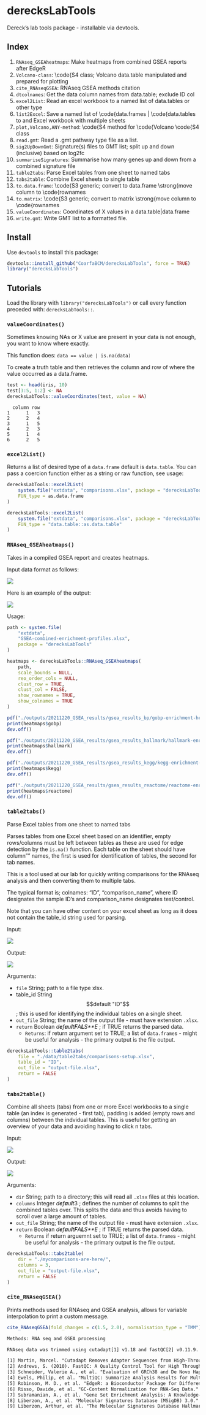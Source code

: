 
# derecksLabTools

Dereck’s lab tools package - installable via devtools.

## Index

1.  `RNAseq_GSEAheatmaps`: Make heatmaps from combined GSEA reports
    after EdgeR
2.  `Volcano-class`: \\code{S4 class; Volcano data.table manipulated and
    prepared for plotting
3.  `cite_RNAseqGSEA`: RNAseq GSEA methods citation
4.  `dtcolnames`: Get the data column names from data.table; exclude ID
    col
5.  `excel2List`: Read an excel workbook to a named list of data.tables
    or other type
6.  `list2Excel`: Save a named list of \\code{data.frames \|
    \\code{data.tables to and Excel workbook with multiple sheets
7.  `plot,Volcano,ANY-method`: \\code{S4 method for \\code{Volcano
    \\code{S4 class
8.  `read.gmt`: Read a .gmt pathway type file as a list.
9.  `sig2UpDownGmt`: Signature(s) files to GMT list; split up and down
    (inclusive) based on log2fc
10. `summariseSignatures`: Summarise how many genes up and down from a
    combined signature file
11. `table2tabs`: Parse Excel tables from one sheet to named tabs
12. `tabs2table`: Combine Excel sheets to single table
13. `to.data.frame`: \\code{S3 generic; convert to data.frame
    \\strong{move column to \\code{rownames
14. `to.matrix`: \\code{S3 generic; convert to matrix \\strong{move
    column to \\code{rownames
15. `valueCoordinates`: Coordinates of X values in a
    data.table\|data.frame
16. `write.gmt`: Write GMT list to a formatted file.

## Install

Use `devtools` to install this package:

``` r
devtools::install_github("CoarfaBCM/derecksLabTools", force = TRUE)
library("derecksLabTools")
```

## Tutorials

Load the library with `library("derecksLabTools")` or call every
function preceded with: `derecksLabTools::`.

### `valueCoordinates()`

Sometimes knowing NAs or X value are present in your data is not enough,
you want to know where exactly.

This function does: `data == value | is.na(data)`

To create a truth table and then retrieves the column and row of where
the value occurred as a data.frame.

``` r
test <- head(iris, 10)
test[3:5, 1:2] <- NA
derecksLabTools::valueCoordinates(test, value = NA)
```

      column row
    1      1   3
    2      2   4
    3      1   5
    4      2   3
    5      1   4
    6      2   5

### `excel2List()`

Returns a list of desired type of a `data.frame` default is
`data.table`. You can pass a coercion function either as a string or raw
function, see usage:

``` r
derecksLabTools::excel2List(
    system.file("extdata", "comparisons.xlsx", package = "derecksLabTools"),
    FUN_type = as.data.frame
)

derecksLabTools::excel2List(
    system.file("extdata", "comparisons.xlsx", package = "derecksLabTools"),
    FUN_type = "data.table::as.data.table"
)
```

### `RNAseq_GSEAheatmaps()`

Takes in a compiled GSEA report and creates heatmaps.

Input data format as follows:

![](man/figures/gsea-combined-reports.png)

Here is an example of the output:

![](man/figures/hallmark-enrichment-heatmap.png)

Usage:

``` r
path <- system.file(
    "extdata",
    "GSEA-combined-enrichment-profiles.xlsx",
    package = "derecksLabTools"
)

heatmaps <- derecksLabTools::RNAseq_GSEAheatmaps(
    path,
    scale_bounds = NULL,
    reo_order_cols = NULL,
    clust_row = TRUE,
    clust_col = FALSE,
    show_rownames = TRUE,
    show_colnames = TRUE
)

pdf("./outputs/20211220_GSEA_results/gsea_results_bp/gobp-enrichment-heatmap.pdf", width = 7, height = 10)
print(heatmaps$gobp)
dev.off()

pdf("./outputs/20211220_GSEA_results/gsea_results_hallmark/hallmark-enrichment-heatmap.pdf", width = 7, height = 10)
print(heatmaps$hallmark)
dev.off()

pdf("./outputs/20211220_GSEA_results/gsea_results_kegg/kegg-enrichment-heatmap.pdf", width = 7, height = 10)
print(heatmaps$kegg)
dev.off()

pdf("./outputs/20211220_GSEA_results/gsea_results_reactome/reactome-enrichment-heatmap.pdf", width = 7, height = 10)
print(heatmaps$reactome)
dev.off()
```

### `table2tabs()`

Parse Excel tables from one sheet to named tabs

Parses tables from one Excel sheet based on an identifier, empty
rows/columns must be left between tables as these are used for edge
detection by the `is.na()` function. Each table on the sheet should have
column”” names, the first is used for identification of tables, the
second for tab names.

This is a tool used at our lab for quickly writing comparisons for the
RNAseq analysis and then converting them to multiple tabs.

The typical format is; colnames: “ID”, “comparison_name”, where ID
designates the sample ID’s and comparison_name designates test/control.

Note that you can have other content on your excel sheet as long as it
does not contain the table_id string used for parsing.

Input:

![](figures/table.png)

Output:

![](figures/tabs.png)

Arguments:

-   `file` String; path to a file type xlsx.
-   table_id String
    $$default "ID"$$
    ; this is used for identifying the individual tables on a single
    sheet.
-   `out_file` String; the name of the output file - must have extension
    `.xlsx`.
-   `return` Boolean
    *d**e**f**a**u**l**t**F**A**L**S**E*
    ; if TRUE returns the parsed data.
    -   `Returns`: if return argument set to TRUE; a list of
        `data.frame`s - might be useful for analysis - the primary
        output is the file output.

``` r
derecksLabTools::table2tabs(
    file = "./data/table2tabs/comparisons-setup.xlsx",
    table_id = "ID",
    out_file = "output-file.xlsx",
    return = FALSE
)
```

### `tabs2table()`

Combine all sheets (tabs) from one or more Excel workbooks to a single
table (an index is generated - first tab), padding is added (empty rows
and columns) between the indvidual tables. This is useful for getting an
overview of your data and avoiding having to click n tabs.

Input:

![](figures/tabs.png)

Output:

![](figures/table.png)

Arguments:

-   `dir` String; path to a directory; this will read all `.xlsx` files
    at this location.
-   `columns` Integer
    *d**e**f**a**u**l**t*3
    ; defines the number of columns to split the combined tables over.
    This splits the data and thus avoids having to scroll over a large
    amount of tables.
-   `out_file` String; the name of the output file - must have extension
    `.xlsx`.
-   `return` Boolean
    *d**e**f**a**u**l**t**F**A**L**S**E*
    ; if TRUE returns the parsed data.
    -   `Returns` if return arguemnt set to TRUE; a list of
        `data.frame`s - might be useful for analysis - the primary
        output is the file output.

``` r
derecksLabTools::tabs2table(
    dir = "./mycomparisons-are-here/",
    columns = 3,
    out_file = "output-file.xlsx",
    return = FALSE
)
```

### `cite_RNAseqGSEA()`

Prints methods used for RNAseq and GSEA analysis, allows for variable
interpolation to print a custom message.

``` r
cite_RNAseqGSEA(fold_changes = c(1.5, 2.0), normalisation_type = "TMM")
```

``` txt
Methods: RNA seq and GSEA processing

RNAseq data was trimmed using cutadapt[1] v1.18 and fastQC[2] v0.11.9. Mapping was done with Homo_sapiens.GRCh38.101.gtf[3] as a reference genome. Trim and mapping quality was assesed with the multiqc[4] utility version 1.8. Differential expression analysis was done with use of the edgeR[5] package version 3.32.1 and EDAseq[6] 2.24.0. An FDR cutoff of 0.05 was selected and fold change cutoff: c("1.5, ", "2, "); TMM normalisation was used. GSEA[7, 8] (gene set enrichment analysis) was run with GSEA version 3.0. We used msigdb[8, 8] 7.3 human gene set files including: c2.cp.kegg.v7.3.symbols.gmt, c2.cp.reactome.v7.3.symbols.gmt, c5.go.bp.v7.3.symbols.gmt, h.all.v7.3.symbols.gmt as reference pathways. Produced reports were filtered for an FDR cutoff of 0.25, these were then used to create heatmaps.

[1] Martin, Marcel. "Cutadapt Removes Adapter Sequences from High-Throughput Sequencing Reads." EMBnet.journal, vol. 17, no. 1, 2011, p. 10., doi:10.14806/ej.17.1.200.
[2] Andrews, S. (2010). FastQC: A Quality Control Tool for High Throughput Sequence Data [Online] http://www.bioinformatics.babraham.ac.uk/projects/fastqc/
[3] Schneider, Valerie A., et al. "Evaluation of GRCh38 and De Novo Haploid Genome Assemblies Demonstrates the Enduring Quality of the Reference Assembly." Genome Research, vol. 27, no. 5, 2017, pp. 849–864., doi:10.1101/gr.213611.116.
[4] Ewels, Philip, et al. "MultiQC: Summarize Analysis Results for Multiple Tools and Samples in a Single Report." Bioinformatics, vol. 32, no. 19, 2016, pp. 3047–3048., doi:10.1093/bioinformatics/btw354.
[5] Robinson, M. D., et al. "EdgeR: a Bioconductor Package for Differential Expression Analysis of Digital Gene Expression Data." Bioinformatics, vol. 26, no. 1, 2009, pp. 139–140., doi:10.1093/bioinformatics/btp616.
[6] Risso, Davide, et al. "GC-Content Normalization for RNA-Seq Data." BMC Bioinformatics, vol. 12, no. 1, 2011, p. 480., doi:10.1186/1471-2105-12-480.
[7] Subramanian, A., et al. "Gene Set Enrichment Analysis: A Knowledge-Based Approach for Interpreting Genome-Wide Expression Profiles." Proceedings of the National Academy of Sciences, vol. 102, no. 43, 2005, pp. 15545–15550., doi:10.1073/pnas.0506580102.
[8] Liberzon, A., et al. "Molecular Signatures Database (MSigDB) 3.0." Bioinformatics, vol. 27, no. 12, 2011, pp. 1739–1740., doi:10.1093/bioinformatics/btr260.
[9] Liberzon, Arthur, et al. "The Molecular Signatures Database Hallmark Gene Set Collection." Cell Systems, vol. 1, no. 6, 2015, pp. 417–425., doi:10.1016/j.cels.2015.12.004.
```
